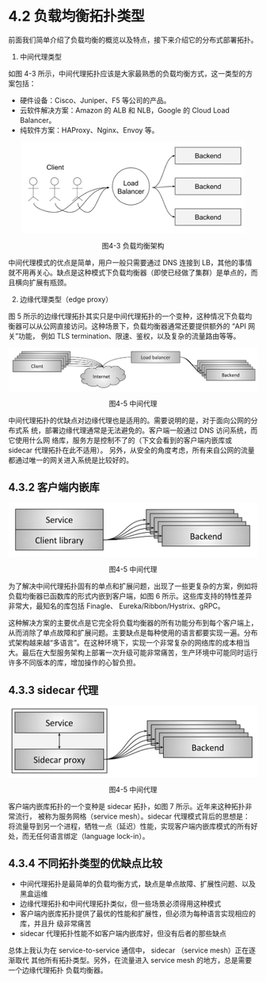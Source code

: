 # 4.2 负载均衡拓扑类型

前面我们简单介绍了负载均衡的概览以及特点，接下来介绍它的分布式部署拓扑。

1. 中间代理类型

如图 4-3 所示，中间代理拓扑应该是大家最熟悉的负载均衡方式，这一类型的方案包括：

- 硬件设备：Cisco、Juniper、F5 等公司的产品。
- 云软件解决方案：Amazon 的 ALB 和 NLB，Google 的 Cloud Load Balancer。
- 纯软件方案：HAProxy、Nginx、Envoy 等。

<div  align="center">
	<img src="../assets/balancer.svg" width = "450"  align=center />
	<p>图4-3 负载均衡架构</p>
</div>

中间代理模式的优点是简单，用户一般只需要通过 DNS 连接到 LB，其他的事情就不用再关心。缺点是这种模式下负载均衡器（即使已经做了集群）是单点的，而且横向扩展有瓶颈。


2. 边缘代理类型（edge proxy）

图 5 所示的边缘代理拓扑其实只是中间代理拓扑的一个变种，这种情况下负载均衡器可以从公网直接访问。这种场景下，负载均衡器通常还要提供额外的 “API 网关”功能， 例如 TLS termination、限速、鉴权，以及复杂的流量路由等等。

<div  align="center">
	<img src="../assets/edge-proxy-lb.webp" width = "600"  align=center />
	<p>图4-5 中间代理</p>
</div>



中间代理拓扑的优缺点对边缘代理也是适用的。需要说明的是，对于面向公网的分布式系 统，部署边缘代理通常是无法避免的。客户端一般通过 DNS 访问系统，而它使用什么网 络库，服务方是控制不了的（下文会看到的客户端内嵌库或 sidecar 代理拓扑在此不适用）。 另外，从安全的角度考虑，所有来自公网的流量都通过唯一的网关进入系统是比较好的。

## 4.3.2 客户端内嵌库

<div  align="center">
	<img src="../assets/lb-via-client-lib.webp" width = "600"  align=center />
	<p>图4-5 中间代理</p>
</div>

为了解决中间代理拓扑固有的单点和扩展问题，出现了一些更复杂的方案，例如将负载均衡器已函数库的形式内嵌到客户端，如图 6 所示。这些库支持的特性差异非常大，最知名的库包括 Finagle、 Eureka/Ribbon/Hystrix、gRPC。

这种解决方案的主要优点是它完全将负载均衡器的所有功能分布到每个客户端上，从而消除了单点故障和扩展问题。主要缺点是每种使用的语言都要实现一遍。分布式架构越来越“多语言”。在这种环境下，实现一个非常复杂的网络库的成本相当大。最后在大型服务架构上部署一次升级可能非常痛苦，生产环境中可能同时运行许多不同版本的库，增加操作的心智负担。

## 4.3.3 sidecar 代理

<div  align="center">
	<img src="../assets/lb-via-sidecar.webp" width = "600"  align=center />
	<p>图4-5 中间代理</p>
</div>


客户端内嵌库拓扑的一个变种是 sidecar 拓扑，如图 7 所示。近年来这种拓扑非常流行， 被称为服务网格（service mesh）。sidecar 代理模式背后的思想是： 将流量导到另一个进程，牺牲一点（延迟）性能，实现客户端内嵌库模式的所有好处，而无任何语言绑定（language lock-in）。

## 4.3.4 不同拓扑类型的优缺点比较

- 中间代理拓扑是最简单的负载均衡方式，缺点是单点故障、扩展性问题、以及黑盒运维
- 边缘代理拓扑和中间代理拓扑类似，但一些场景必须得用这种模式
- 客户端内嵌库拓扑提供了最优的性能和扩展性，但必须为每种语言实现相应的库，并且升 级非常痛苦
- sidecar 代理拓扑性能不如客户端内嵌库好，但没有后者的那些缺点

总体上我认为在 service-to-service 通信中， sidecar （service mesh）正在逐渐取代 其他所有拓扑类型。另外，在流量进入 service mesh 的地方，总是需要一个边缘代理拓扑 负载均衡器。
